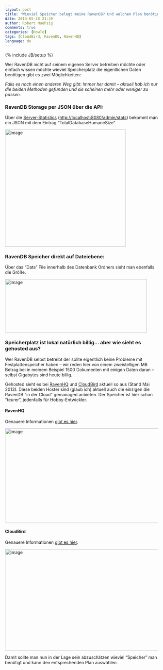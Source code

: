```yaml
---
layout: post
title: "Wieviel Speicher belegt meine RavenDB? Und welchen Plan benötige ich bei CloudBird oder RavenHQ?"
date: 2013-05-28 21:39
author: Robert Muehsig
comments: true
categories: [HowTo]
tags: [CloudBird, RavenDB, RavenHQ]
language: de
---
```

{% include JB/setup %}
<p>Wer RavenDB nicht auf seinem eigenen Server betreiben möchte oder einfach wissen möchte wieviel Speicherplatz die eigentlichen Daten benötigen gibt es zwei Möglichkeiten:</p> <p><em>Falls es noch einen anderen Weg gibt: Immer her damit – aktuell hab ich nur die beiden Methoden gefunden und sie scheinen mehr oder weniger zu passen.</em></p> <h3>RavenDB Storage per JSON über die API:</h3> <p>Über die <a href="http://ravendb.net/docs/2.0/server/administration/statistics">Server-Statistics</a> (<a href="http://localhost:8080/admin/stats">http://localhost:8080/admin/stats</a>) bekommt man ein JSON mit dem Eintrag “TotalDatabaseHumaneSize” </p> <p><a href="{{BASE_PATH}}/assets/wp-images-de/image1846.png"><img title="image" style="border-top: 0px; border-right: 0px; border-bottom: 0px; border-left: 0px; display: inline" border="0" alt="image" src="{{BASE_PATH}}/assets/wp-images-de/image_thumb996.png" width="398" height="386"></a> </p> <h3>RavenDB Speicher direkt auf Dateiebene:</h3> <p>Über das “Data” File innerhalb des Datenbank Ordners sieht man ebenfalls die Größe.</p> <p><a href="{{BASE_PATH}}/assets/wp-images-de/image1847.png"><img title="image" style="border-top: 0px; border-right: 0px; border-bottom: 0px; border-left: 0px; display: inline" border="0" alt="image" src="{{BASE_PATH}}/assets/wp-images-de/image_thumb997.png" width="467" height="176"></a> </p> <h3>Speicherplatz ist lokal natürlich billig… aber wie sieht es gehosted aus?</h3> <p>Wer RavenDB selbst betreibt der sollte eigentlich keine Probleme mit Festplattenspeicher haben – wir reden hier von einem zweistelligen MB Betrag bei in meinem Beispiel 1500 Dokumenten mit einigen Daten daran – selbst Gigabytes sind heute billig.</p> <p>Gehosted sieht es bei <a href="https://ravenhq.com/">RavenHQ</a> und <a href="https://www.cloudbird.net/">CloudBird</a> aktuell so aus (Stand Mai 2013). Diese beiden Hoster sind (glaub ich) aktuell auch die einzigen die RavenDB “in der Cloud” gemanaged anbieten. Der Speicher ist hier schon “teurer”, jedenfalls für Hobby-Entwickler.</p> <h4>RavenHQ</h4> <p>Genauere Informationen <a href="https://ravenhq.com/pricing.html">gibt es hier</a>.</p> <p><a href="https://ravenhq.com/pricing.html"><img title="image" style="border-top: 0px; border-right: 0px; border-bottom: 0px; border-left: 0px; display: inline" border="0" alt="image" src="{{BASE_PATH}}/assets/wp-images-de/image1848.png" width="570" height="312"></a> </p> <h4>CloudBird</h4> <p>Genauere Informationen <a href="https://www.cloudbird.net/pricing">gibt es hier</a>.</p> <p><a href="https://www.cloudbird.net/pricing"><img title="image" style="border-top: 0px; border-right: 0px; border-bottom: 0px; border-left: 0px; display: inline" border="0" alt="image" src="{{BASE_PATH}}/assets/wp-images-de/image1849.png" width="546" height="334"></a> </p> <p>Damit sollte man nun in der Lage sein abzuschätzen wieviel “Speicher” man benötigt und kann den entsprechenden Plan auswählen.</p>
